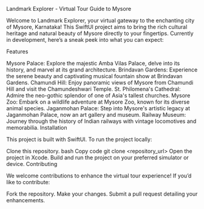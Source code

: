 Landmark Explorer - Virtual Tour Guide to Mysore

Welcome to Landmark Explorer, your virtual gateway to the enchanting city of Mysore, Karnataka! This SwiftUI project aims to bring the rich cultural heritage and natural beauty of Mysore directly to your fingertips. Currently in development, here’s a sneak peek into what you can expect:

Features

Mysore Palace: Explore the majestic Amba Vilas Palace, delve into its history, and marvel at its grand architecture.
Brindavan Gardens: Experience the serene beauty and captivating musical fountain show at Brindavan Gardens.
Chamundi Hill: Enjoy panoramic views of Mysore from Chamundi Hill and visit the Chamundeshwari Temple.
St. Philomena's Cathedral: Admire the neo-gothic splendor of one of Asia's tallest churches.
Mysore Zoo: Embark on a wildlife adventure at Mysore Zoo, known for its diverse animal species.
Jaganmohan Palace: Step into Mysore's artistic legacy at Jaganmohan Palace, now an art gallery and museum.
Railway Museum: Journey through the history of Indian railways with vintage locomotives and memorabilia.
Installation

This project is built with SwiftUI. To run the project locally:

Clone this repository.
bash
Copy code
git clone <repository_url>
Open the project in Xcode.
Build and run the project on your preferred simulator or device.
Contributing

We welcome contributions to enhance the virtual tour experience! If you’d like to contribute:

Fork the repository.
Make your changes.
Submit a pull request detailing your enhancements.
